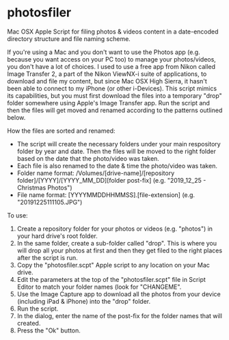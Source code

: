 # photosfiler
Mac OSX Apple Script for filing photos & videos content in a date-encoded directory structure and file naming scheme.<p>

If you're using a Mac and you don't want to use the Photos app (e.g. because you want access on your PC too) to manage
your photos/videos, you don't have a lot of choices. I used to use a free app from Nikon called Image Transfer 2, a part
of the Nikon ViewNX-i suite of applications, to download and file my content, but since Mac OSX High Sierra, it hasn't
been able to connect to my iPhone (or other i-Devices). This script mimics its capabilities, but you must first download
the files into a temporary "drop" folder somewhere using Apple's Image Transfer app. Run the script and then the files 
will get moved and renamed according to the patterns outlined below.<p>

How the files are sorted and renamed:
<ul>
  <li> The script will create the necessary folders under your main respository folder by year and date. Then the files
will be moved to the right folder based on the date that the photo/video was taken.
  <li> Each file is also renamed to the date & time the photo/video was taken.
  <li> Folder name format: /Volumes/[drive-name]/[repository folder]/[YYYY]/[YYYY_MM_DD][folder post-fix] (e.g.
"2019_12_25 - Christmas Photos")
  <li> File name format: [YYYYMMDDHHMMSS].[file-extension] (e.g. "20191225111105.JPG")
</ul>

To use:
<ol>
  <li> Create a repository folder for your photos or videos (e.g. "photos") in your hard drive's root folder.
  <li> In the same folder, create a sub-folder called "drop". This is where you will drop all your photos at first and
then they get filed to the right places after the script is run.
  <li> Copy the "photosfiler.scpt" Apple script to any location on your Mac drive.
  <li> Edit the parameters at the top of the "photosfiler.scpt" file in Script Editor to match your folder names (look
for "CHANGEME".
  <li> Use the Image Capture app to download all the photos from your device (including iPad & iPhone) into the "drop"
folder.
  <li> Run the script.
  <li> In the dialog, enter the name of the post-fix for the folder names that will created.
  <li> Press the "Ok" button.
</ol>


